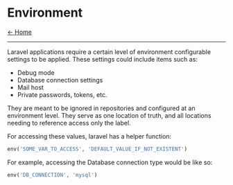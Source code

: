 # Environment

[&larr; Home](../README.md)

***

Laravel applications require a certain level of environment configurable settings to be applied. These settings could include items such as:

- Debug mode
- Database connection settings
- Mail host
- Private passwords, tokens, etc.  

They are meant to be ignored in repositories and configured at an environment level. They serve as one location of truth, and all locations needing to reference access only the label. 

For accessing these values, laravel has a helper function:

```php
env('SOME_VAR_TO_ACCESS', 'DEFAULT_VALUE_IF_NOT_EXISTENT')
```

For example, accessing the Database connection type would be like so:
```php
env('DB_CONNECTION', 'mysql')
```

